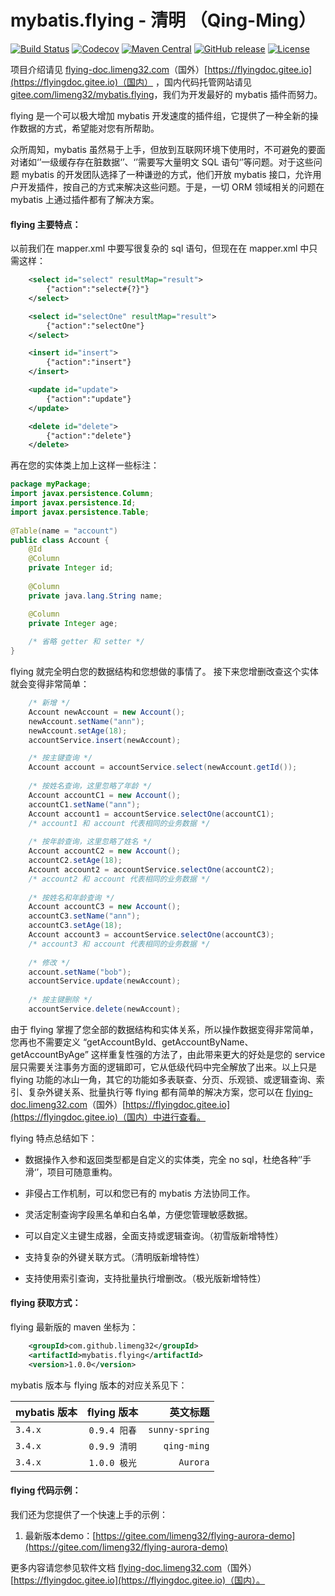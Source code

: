 # mybatis.flying - 清明 （Qing-Ming）

[![Build Status](https://travis-ci.org/limeng32/mybatis.flying.svg?branch=master)](https://travis-ci.org/limeng32/mybatis.flying)
[![Codecov](https://codecov.io/gh/limeng32/mybatis.flying/branch/master/graph/badge.svg)](https://codecov.io/gh/limeng32/mybatis.flying/branch/master)
[![Maven Central](https://maven-badges.herokuapp.com/maven-central/com.github.limeng32/mybatis.flying/badge.svg)](https://maven-badges.herokuapp.com/maven-central/com.github.limeng32/mybatis.flying)
[![GitHub release](https://img.shields.io/github/release/limeng32/mybatis.flying.svg)](https://github.com/limeng32/mybatis.flying/releases)
[![License](https://img.shields.io/badge/license-Apache%202-4EB1BA.svg)](https://www.apache.org/licenses/LICENSE-2.0.html)

项目介绍请见 [flying-doc.limeng32.com](http://flying-doc.limeng32.com)（国外）[https://flyingdoc.gitee.io](https://flyingdoc.gitee.io)（国内） ，国内代码托管网站请见 [gitee.com/limeng32/mybatis.flying](http://gitee.com/limeng32/mybatis.flying)，我们为开发最好的 mybatis 插件而努力。

flying 是一个可以极大增加 mybatis 开发速度的插件组，它提供了一种全新的操作数据的方式，希望能对您有所帮助。

众所周知，mybatis 虽然易于上手，但放到互联网环境下使用时，不可避免的要面对诸如‘’一级缓存存在脏数据‘’、‘’需要写大量明文 SQL 语句‘’等问题。对于这些问题 mybatis 的开发团队选择了一种谦逊的方式，他们开放 mybatis 接口，允许用户开发插件，按自己的方式来解决这些问题。于是，一切 ORM 领域相关的问题在 mybatis 上通过插件都有了解决方案。

#### flying 主要特点：

以前我们在 mapper.xml 中要写很复杂的 sql 语句，但现在在 mapper.xml 中只需这样：

```xml
    <select id="select" resultMap="result">
        {"action":"select#{?}"}
    </select>

    <select id="selectOne" resultMap="result">
        {"action":"selectOne"}
    </select>

    <insert id="insert">
        {"action":"insert"}
    </insert>

    <update id="update">
        {"action":"update"}
    </update>

    <delete id="delete">
        {"action":"delete"}
    </delete>
```
再在您的实体类上加上这样一些标注：

```Java
package myPackage;
import javax.persistence.Column;
import javax.persistence.Id;
import javax.persistence.Table;
    
@Table(name = "account")
public class Account {
    @Id
    @Column
    private Integer id;
	    
    @Column
    private java.lang.String name;

    @Column
    private Integer age;
	    
    /* 省略 getter 和 setter */
}
```

 flying 就完全明白您的数据结构和您想做的事情了。 接下来您增删改查这个实体就会变得非常简单：
 
```Java
    /* 新增 */
    Account newAccount = new Account();
    newAccount.setName("ann");
    newAccount.setAge(18);
    accountService.insert(newAccount);

    /* 按主键查询 */
    Account account = accountService.select(newAccount.getId());
    
    /* 按姓名查询，这里忽略了年龄 */
    Account accountC1 = new Account();
    accountC1.setName("ann");
    Account account1 = accountService.selectOne(accountC1);
    /* account1 和 account 代表相同的业务数据 */
    
    /* 按年龄查询，这里忽略了姓名 */
    Account accountC2 = new Account();
    accountC2.setAge(18);
    Account account2 = accountService.selectOne(accountC2);
    /* account2 和 account 代表相同的业务数据 */
    
    /* 按姓名和年龄查询 */
    Account accountC3 = new Account();
    accountC3.setName("ann");
    accountC3.setAge(18);
    Account account3 = accountService.selectOne(accountC3);
    /* account3 和 account 代表相同的业务数据 */
    
    /* 修改 */
    account.setName("bob");
    accountService.update(newAccount);
    
    /* 按主键删除 */
    accountService.delete(newAccount);
```

由于 flying 掌握了您全部的数据结构和实体关系，所以操作数据变得非常简单，您再也不需要定义 “getAccountById、getAccountByName、getAccountByAge” 这样重复性强的方法了，由此带来更大的好处是您的 service 层只需要关注事务方面的逻辑即可，它从低级代码中完全解放了出来。以上只是 flying 功能的冰山一角，其它的功能如多表联查、分页、乐观锁、或逻辑查询、索引、复杂外键关系、批量执行等 flying 都有简单的解决方案，您可以在 [flying-doc.limeng32.com](http://flying-doc.limeng32.com)（国外）[https://flyingdoc.gitee.io](https://flyingdoc.gitee.io)（国内）中进行查看。

flying 特点总结如下：

- 数据操作入参和返回类型都是自定义的实体类，完全 no sql，杜绝各种‘’手滑‘’，项目可随意重构。

- 非侵占工作机制，可以和您已有的 mybatis 方法协同工作。

- 灵活定制查询字段黑名单和白名单，方便您管理敏感数据。

- 可以自定义主键生成器，全面支持或逻辑查询。（初雪版新增特性）

- 支持复杂的外键关联方式。（清明版新增特性）

- 支持使用索引查询，支持批量执行增删改。（极光版新增特性）

#### flying 获取方式：

  flying 最新版的 maven 坐标为：

```xml
    <groupId>com.github.limeng32</groupId>
    <artifactId>mybatis.flying</artifactId>
    <version>1.0.0</version>
```

mybatis 版本与 flying 版本的对应关系见下：

| mybatis 版本     | flying 版本   |  英文标题   |
|:--------|:-------:|-------:|
| `3.4.x` | `0.9.4 阳春` | `sunny-spring` |
| `3.4.x` | `0.9.9 清明` | `qing-ming` |
| `3.4.x` | `1.0.0 极光` | `Aurora` |
 
#### flying 代码示例：
我们还为您提供了一个快速上手的示例：

1. 最新版本demo：[https://gitee.com/limeng32/flying-aurora-demo](https://gitee.com/limeng32/flying-aurora-demo)

更多内容请您参见软件文档 [flying-doc.limeng32.com](http://flying-doc.limeng32.com)（国外）[https://flyingdoc.gitee.io](https://flyingdoc.gitee.io)（国内）。
